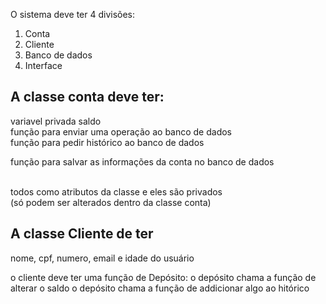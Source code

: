 O sistema deve ter 4 divisões:

1. Conta
2. Cliente
3. Banco de dados
4. Interface


## A classe conta deve ter:

variavel privada saldo  
função para enviar uma operação ao banco de dados  
função para pedir histórico ao banco de dados  

função para salvar as informações da conta no banco de dados  
<br>
  
todos como atributos da classe e eles são privados  
(só podem ser alterados dentro da classe conta)  

## A classe Cliente de ter
nome, cpf, numero, email e idade do usuário  

o cliente deve ter uma função de Depósito:
o depósito chama a função de alterar o saldo
o depósito chama a função de addicionar algo ao hitórico
